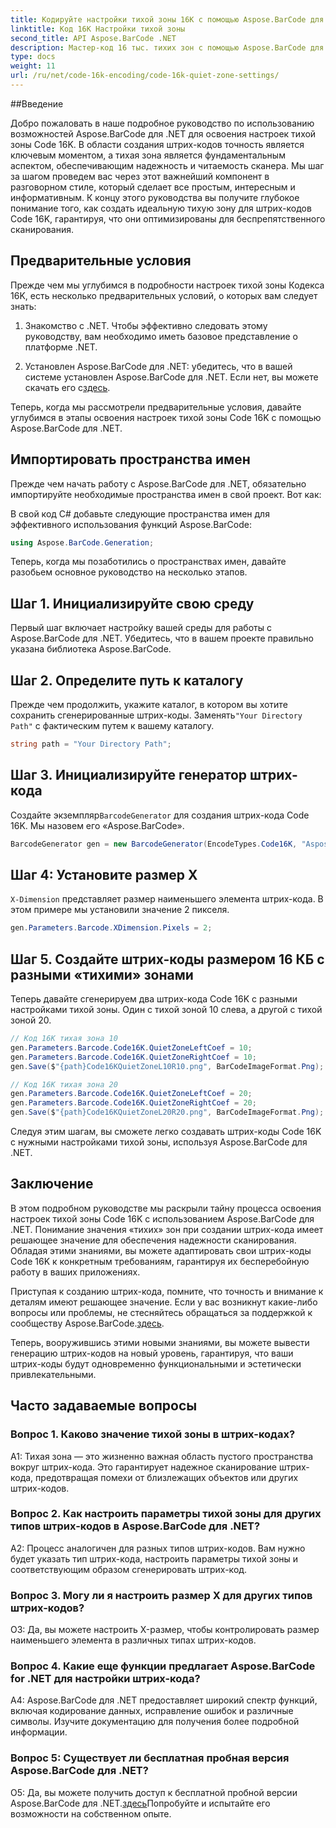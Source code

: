 ```yaml
---
title: Кодируйте настройки тихой зоны 16K с помощью Aspose.BarCode для .NET
linktitle: Код 16K Настройки тихой зоны
second_title: API Aspose.BarCode .NET
description: Мастер-код 16 тыс. тихих зон с помощью Aspose.BarCode для .NET. Настройте параметры штрих-кода для надежного сканирования.
type: docs
weight: 11
url: /ru/net/code-16k-encoding/code-16k-quiet-zone-settings/
---
```

##Введение

Добро пожаловать в наше подробное руководство по использованию возможностей Aspose.BarCode для .NET для освоения настроек тихой зоны Code 16K. В области создания штрих-кодов точность является ключевым моментом, а тихая зона является фундаментальным аспектом, обеспечивающим надежность и читаемость сканера. Мы шаг за шагом проведем вас через этот важнейший компонент в разговорном стиле, который сделает все простым, интересным и информативным. К концу этого руководства вы получите глубокое понимание того, как создать идеальную тихую зону для штрих-кодов Code 16K, гарантируя, что они оптимизированы для беспрепятственного сканирования.

## Предварительные условия

Прежде чем мы углубимся в подробности настроек тихой зоны Кодекса 16K, есть несколько предварительных условий, о которых вам следует знать:

1. Знакомство с .NET. Чтобы эффективно следовать этому руководству, вам необходимо иметь базовое представление о платформе .NET.

2.  Установлен Aspose.BarCode для .NET: убедитесь, что в вашей системе установлен Aspose.BarCode для .NET. Если нет, вы можете скачать его с[здесь](https://releases.aspose.com/barcode/net/).

Теперь, когда мы рассмотрели предварительные условия, давайте углубимся в этапы освоения настроек тихой зоны Code 16K с помощью Aspose.BarCode для .NET.

## Импортировать пространства имен

Прежде чем начать работу с Aspose.BarCode для .NET, обязательно импортируйте необходимые пространства имен в свой проект. Вот как:

В свой код C# добавьте следующие пространства имен для эффективного использования функций Aspose.BarCode:

```csharp
using Aspose.BarCode.Generation;
```

Теперь, когда мы позаботились о пространствах имен, давайте разобьем основное руководство на несколько этапов.

## Шаг 1. Инициализируйте свою среду

Первый шаг включает настройку вашей среды для работы с Aspose.BarCode для .NET. Убедитесь, что в вашем проекте правильно указана библиотека Aspose.BarCode.

## Шаг 2. Определите путь к каталогу

 Прежде чем продолжить, укажите каталог, в котором вы хотите сохранить сгенерированные штрих-коды. Заменять`"Your Directory Path"` с фактическим путем к вашему каталогу.

```csharp
string path = "Your Directory Path";
```

## Шаг 3. Инициализируйте генератор штрих-кода

 Создайте экземпляр`BarcodeGenerator` для создания штрих-кода Code 16K. Мы назовем его «Aspose.BarCode».

```csharp
BarcodeGenerator gen = new BarcodeGenerator(EncodeTypes.Code16K, "Aspose.BarCode");
```

## Шаг 4: Установите размер X

`X-Dimension` представляет размер наименьшего элемента штрих-кода. В этом примере мы установили значение 2 пикселя.

```csharp
gen.Parameters.Barcode.XDimension.Pixels = 2;
```

## Шаг 5. Создайте штрих-коды размером 16 КБ с разными «тихими» зонами

Теперь давайте сгенерируем два штрих-кода Code 16K с разными настройками тихой зоны. Один с тихой зоной 10 слева, а другой с тихой зоной 20.

```csharp
// Код 16К тихая зона 10
gen.Parameters.Barcode.Code16K.QuietZoneLeftCoef = 10;
gen.Parameters.Barcode.Code16K.QuietZoneRightCoef = 10;
gen.Save($"{path}Code16KQuietZoneL10R10.png", BarCodeImageFormat.Png);

// Код 16К тихая зона 20
gen.Parameters.Barcode.Code16K.QuietZoneLeftCoef = 20;
gen.Parameters.Barcode.Code16K.QuietZoneRightCoef = 20;
gen.Save($"{path}Code16KQuietZoneL20R20.png", BarCodeImageFormat.Png);
```

Следуя этим шагам, вы сможете легко создавать штрих-коды Code 16K с нужными настройками тихой зоны, используя Aspose.BarCode для .NET.

## Заключение

В этом подробном руководстве мы раскрыли тайну процесса освоения настроек тихой зоны Code 16K с использованием Aspose.BarCode для .NET. Понимание значения «тихих» зон при создании штрих-кода имеет решающее значение для обеспечения надежности сканирования. Обладая этими знаниями, вы можете адаптировать свои штрих-коды Code 16K к конкретным требованиям, гарантируя их бесперебойную работу в ваших приложениях.

 Приступая к созданию штрих-кода, помните, что точность и внимание к деталям имеют решающее значение. Если у вас возникнут какие-либо вопросы или проблемы, не стесняйтесь обращаться за поддержкой к сообществу Aspose.BarCode.[здесь](https://forum.aspose.com/c/barcode/13).

Теперь, вооружившись этими новыми знаниями, вы можете вывести генерацию штрих-кодов на новый уровень, гарантируя, что ваши штрих-коды будут одновременно функциональными и эстетически привлекательными.

## Часто задаваемые вопросы

### Вопрос 1. Каково значение тихой зоны в штрих-кодах?
   
A1: Тихая зона — это жизненно важная область пустого пространства вокруг штрих-кода. Это гарантирует надежное сканирование штрих-кода, предотвращая помехи от близлежащих объектов или других штрих-кодов.

### Вопрос 2. Как настроить параметры тихой зоны для других типов штрих-кодов в Aspose.BarCode для .NET?

A2: Процесс аналогичен для разных типов штрих-кодов. Вам нужно будет указать тип штрих-кода, настроить параметры тихой зоны и соответствующим образом сгенерировать штрих-код.

### Вопрос 3. Могу ли я настроить размер X для других типов штрих-кодов?

О3: Да, вы можете настроить X-размер, чтобы контролировать размер наименьшего элемента в различных типах штрих-кодов.

### Вопрос 4. Какие еще функции предлагает Aspose.BarCode for .NET для настройки штрих-кода?

A4: Aspose.BarCode для .NET предоставляет широкий спектр функций, включая кодирование данных, исправление ошибок и различные символы. Изучите документацию для получения более подробной информации.

### Вопрос 5: Существует ли бесплатная пробная версия Aspose.BarCode для .NET?

 О5: Да, вы можете получить доступ к бесплатной пробной версии Aspose.BarCode для .NET.[здесь](https://releases.aspose.com/)Попробуйте и испытайте его возможности на собственном опыте.
